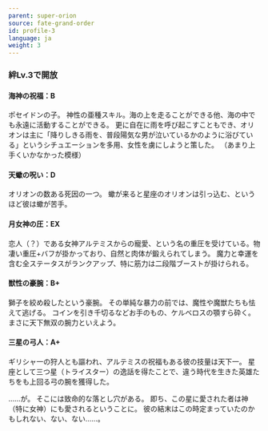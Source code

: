 ```yaml
---
parent: super-orion
source: fate-grand-order
id: profile-3
language: ja
weight: 3
---
```


### 絆Lv.3で開放

#### 海神の祝福：B

ポセイドンの子。
神性の亜種スキル。海の上を走ることができる他、海の中でも永遠に活動することができる。
更に自在に雨を呼び起こすこともでき、オリオンは主に「降りしきる雨を、普段陽気な男が泣いているかのように浴びている」というシチュエーションを多用、女性を虜にしようと策した。
（あまり上手くいかなかった模様）

#### 天蠍の呪い：D

オリオンの数ある死因の一つ。
蠍が来ると星座のオリオンは引っ込む、というほど彼は蠍が苦手。

#### 月女神の圧：EX

恋人（？）である女神アルテミスからの寵愛、という名の重圧を受けている。物凄い重圧+バフが掛かっており、自然と肉体が鍛えられてしまう。
魔力と幸運を含む全ステータスがランクアップ、特に筋力は二段階ブーストが掛けられる。

#### 獣性の豪腕：B+

獅子を絞め殺したという豪腕。
その単純な暴力の前では、魔性や魔獣たちも怯えて逃げる。
コインを引き千切るなどお手のもの、ケルベロスの顎すら砕く。
まさに天下無双の腕力といえよう。

#### 三星の弓人：A+

ギリシャ一の狩人とも謳われ、アルテミスの祝福もある彼の技量は天下一。
星座として三つ星（トライスター）の逸話を得たことで、違う時代を生きた英雄たちをも上回る弓の腕を獲得した。

……が。
そこには致命的な落とし穴がある。
即ち、この星に愛された者は神（特に女神）にも愛されるということに。
彼の結末はこの時定まっていたのかもしれない、ない、ない……。
